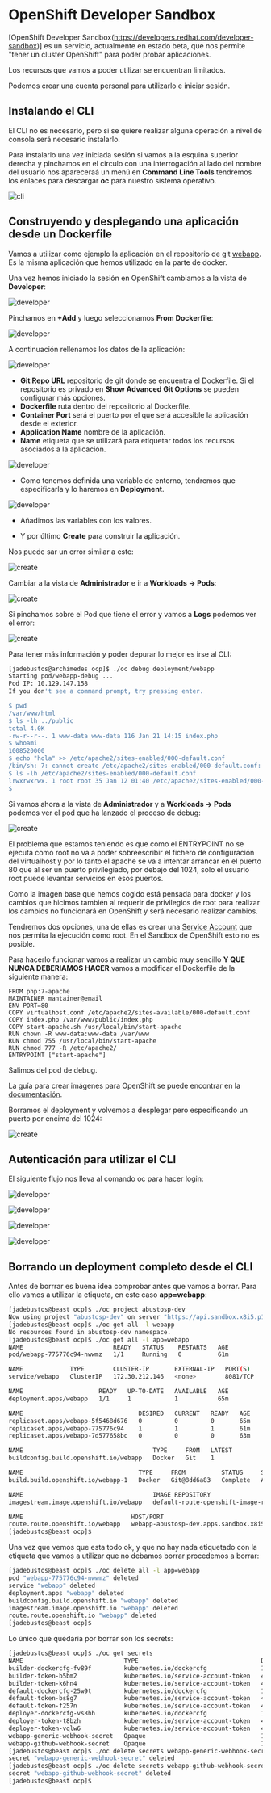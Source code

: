 # OpenShift Developer Sandbox

[OpenShift Developer Sandbox(https://developers.redhat.com/developer-sandbox)] es un servicio, actualmente en estado beta, que nos permite "tener un cluster OpenShift" para poder probar aplicaciones.

Los recursos que vamos a poder utilizar se encuentran limitados.

Podemos crear una cuenta personal para utilizarlo e iniciar sesión.

## Instalando el CLI

El CLI no es necesario, pero si se quiere realizar alguna operación a nivel de consola será necesario instalarlo.

Para instalarlo una vez iniciada sesión si vamos a la esquina superior derecha y pinchamos en el circulo con una interrogación al lado del nombre del usuario nos apareceraá un menú en **Command Line Tools** tendremos los enlaces para descargar **oc** para nuestro sistema operativo.

![cli](imgs/cli.png)

## Construyendo y desplegando una aplicación desde un Dockerfile

Vamos a utilizar como ejemplo la aplicación en el repositorio de git [webapp](https://github.com/jadebustos/webapp). Es la misma aplicación que hemos utilizado en la parte de docker.

Una vez hemos iniciado la sesión en OpenShift cambiamos a la vista de **Developer**:

![developer](imgs/developer-view.png)

Pinchamos en **+Add** y luego seleccionamos **From Dockerfile**:

![developer](imgs/dockerfile-deployment-01.png)

A continuación rellenamos los datos de la aplicación:

![developer](imgs/dockerfile-deployment-02.png)

+ **Git Repo URL** repositorio de git donde se encuentra el Dockerfile. Si el repositorio es privado en **Show Advanced Git Options** se pueden configurar más opciones.
+ **Dockerfile** ruta dentro del repositorio al Dockerfile.
+ **Container Port** será el puerto por el que será accesible la aplicación desde el exterior.
+ **Application Name** nombre de la aplicación.
+ **Name** etiqueta que se utilizará para etiquetar todos los recursos asociados a la aplicación.

![developer](imgs/dockerfile-deployment-03.png)

+ Como tenemos definida una variable de entorno, tendremos que especificarla y lo haremos en **Deployment**.

![developer](imgs/dockerfile-deployment-04.png)

+ Añadimos las variables con los valores.

+ Y por último **Create** para construir la aplicación.

Nos puede sar un error similar a este:

![create](imgs/create-error.png)

Cambiar a la vista de **Administrador** e ir a **Workloads -> Pods**:

![create](imgs/webapp-build-error-01.png)

Si pinchamos sobre el Pod que tiene el error y vamos a **Logs** podemos ver el error:

![create](imgs/webapp-build-error-02.png)

Para tener más información y poder depurar lo mejor es irse al CLI:

```bash
[jadebustos@archimedes ocp]$ ./oc debug deployment/webapp
Starting pod/webapp-debug ...
Pod IP: 10.129.147.158
If you don't see a command prompt, try pressing enter.

$ pwd
/var/www/html
$ ls -lh ../public
total 4.0K
-rw-r--r--. 1 www-data www-data 116 Jan 21 14:15 index.php
$ whoami
1008520000
$ echo "hola" >> /etc/apache2/sites-enabled/000-default.conf
/bin/sh: 7: cannot create /etc/apache2/sites-enabled/000-default.conf: Permission denied
$ ls -lh /etc/apache2/sites-enabled/000-default.conf
lrwxrwxrwx. 1 root root 35 Jan 12 01:40 /etc/apache2/sites-enabled/000-default.conf -> ../sites-available/000-default.conf
$ 
```

Si vamos ahora a la vista de **Administrador** y a **Workloads -> Pods** podemos ver el pod que ha lanzado el proceso de debug:

![create](imgs/webapp-build-error-03.png)

El problema que estamos teniendo es que como el ENTRYPOINT no se ejecuta como root no va a poder sobreescribir el fichero de configuración del virtualhost y por lo tanto el apache se va a intentar arrancar en el puerto 80 que al ser un puerto privilegiado, por debajo del 1024, solo el usuario root puede levantar servicios en esos puertos.

Como la imagen base que hemos cogido está pensada para docker y los cambios que hicimos también al requerir de privilegios de root para realizar los cambios no funcionará en OpenShift y será necesario realizar cambios.

Tendremos dos opciones, una de ellas es crear una [Service Account](https://docs.openshift.com/container-platform/4.6/authentication/using-service-accounts-in-applications.html) que nos permita la ejecución como root. En el Sandbox de OpenShift esto no es posible.

Para hacerlo funcionar vamos a realizar un cambio muy sencillo **Y QUE NUNCA DEBERIAMOS HACER** vamos a modificar el Dockerfile de la siguiente manera:

```
FROM php:7-apache
MAINTAINER mantainer@email
ENV PORT=80
COPY virtualhost.conf /etc/apache2/sites-available/000-default.conf
COPY index.php /var/www/public/index.php
COPY start-apache.sh /usr/local/bin/start-apache
RUN chown -R www-data:www-data /var/www
RUN chmod 755 /usr/local/bin/start-apache
RUN chmod 777 -R /etc/apache2/
ENTRYPOINT ["start-apache"]
```

Salimos del pod de debug.

La guía para crear imágenes para OpenShift se puede encontrar en la [documentación](https://docs.openshift.com/container-platform/4.6/openshift_images/create-images.html).

Borramos el deployment y volvemos a desplegar pero especificando un puerto por encima del 1024:

![create](imgs/webapp-build-error-04.png)

## Autenticación para utilizar el CLI

El siguiente flujo nos lleva al comando oc para hacer login:

![developer](imgs/cli-auth-01.png)

![developer](imgs/cli-auth-02.png)

![developer](imgs/cli-auth-03.png)

![developer](imgs/cli-auth-04.png)

## Borrando un deployment completo desde el CLI

Antes de borrrar es buena idea comprobar antes que vamos a borrar. Para ello vamos a utilizar la etiqueta, en este caso **app=webapp**:

```bash
[jadebustos@beast ocp]$ ./oc project abustosp-dev
Now using project "abustosp-dev" on server "https://api.sandbox.x8i5.p1.openshiftapps.com:6443".
[jadebustos@beast ocp]$ ./oc get all -l webapp
No resources found in abustosp-dev namespace.
[jadebustos@beast ocp]$ ./oc get all -l app=webapp
NAME                         READY   STATUS    RESTARTS   AGE
pod/webapp-775776c94-nwwmz   1/1     Running   0          61m

NAME             TYPE        CLUSTER-IP       EXTERNAL-IP   PORT(S)    AGE
service/webapp   ClusterIP   172.30.212.146   <none>        8081/TCP   65m

NAME                     READY   UP-TO-DATE   AVAILABLE   AGE
deployment.apps/webapp   1/1     1            1           65m

NAME                                DESIRED   CURRENT   READY   AGE
replicaset.apps/webapp-5f5468d676   0         0         0       65m
replicaset.apps/webapp-775776c94    1         1         1       61m
replicaset.apps/webapp-7d577658bc   0         0         0       63m

NAME                                    TYPE     FROM   LATEST
buildconfig.build.openshift.io/webapp   Docker   Git    1

NAME                                TYPE     FROM          STATUS     STARTED             DURATION
build.build.openshift.io/webapp-1   Docker   Git@8dd6a83   Complete   About an hour ago   1m22s

NAME                                    IMAGE REPOSITORY                                                                                    TAGS     UPDATED
imagestream.image.openshift.io/webapp   default-route-openshift-image-registry.apps.sandbox.x8i5.p1.openshiftapps.com/abustosp-dev/webapp   latest   About an hour ago

NAME                              HOST/PORT                                                    PATH   SERVICES   PORT       TERMINATION   WILDCARD
route.route.openshift.io/webapp   webapp-abustosp-dev.apps.sandbox.x8i5.p1.openshiftapps.com          webapp     8081-tcp                 None
[jadebustos@beast ocp]$ 
```

Una vez que vemos que esta todo ok, y que no hay nada etiquetado con la etiqueta que vamos a utilizar que no debamos borrar procedemos a borrar:

```bash
[jadebustos@beast ocp]$ ./oc delete all -l app=webapp
pod "webapp-775776c94-nwwmz" deleted
service "webapp" deleted
deployment.apps "webapp" deleted
buildconfig.build.openshift.io "webapp" deleted
imagestream.image.openshift.io "webapp" deleted
route.route.openshift.io "webapp" deleted
[jadebustos@beast ocp]$ 
```

Lo único que quedaría por borrar son los secrets:

```bash
[jadebustos@beast ocp]$ ./oc get secrets
NAME                            TYPE                                  DATA   AGE
builder-dockercfg-fv89f         kubernetes.io/dockercfg               1      19h
builder-token-b5bm2             kubernetes.io/service-account-token   4      19h
builder-token-k6hn4             kubernetes.io/service-account-token   4      19h
default-dockercfg-25w9t         kubernetes.io/dockercfg               1      19h
default-token-bs8g7             kubernetes.io/service-account-token   4      19h
default-token-f257n             kubernetes.io/service-account-token   4      19h
deployer-dockercfg-vs8hh        kubernetes.io/dockercfg               1      19h
deployer-token-t8bzh            kubernetes.io/service-account-token   4      19h
deployer-token-vqlw6            kubernetes.io/service-account-token   4      19h
webapp-generic-webhook-secret   Opaque                                1      70m
webapp-github-webhook-secret    Opaque                                1      70m
[jadebustos@beast ocp]$ ./oc delete secrets webapp-generic-webhook-secret
secret "webapp-generic-webhook-secret" deleted
[jadebustos@beast ocp]$ ./oc delete secrets webapp-github-webhook-secret
secret "webapp-github-webhook-secret" deleted
[jadebustos@beast ocp]$ 
```